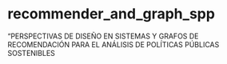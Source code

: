 # recommender_and_graph_spp
“PERSPECTIVAS DE DISEÑO EN SISTEMAS Y GRAFOS DE RECOMENDACIÓN PARA EL ANÁLISIS DE POLÍTICAS PÚBLICAS SOSTENIBLES
